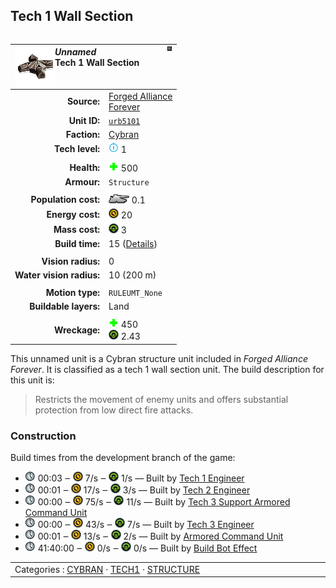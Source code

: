 Tech 1 Wall Section
----
<table align="right">
    <thead>
        <tr>
            <th align="left" colspan="2">
                <img align="left" src="icons/units/URB5101_icon.png" title="The unit icon" /><img align="right" src="icons/strategicicons/icon_structure_wall_rest.png" title="icon_structure_wall" /><i>Unnamed</i><br />Tech 1 Wall Section
            </th>
        </tr>
    </thead>
    <tbody>
        <tr>
            <td align="right"><strong>Source:</strong></td>
            <td><a href="Forged Alliance Forever">Forged Alliance<br />Forever</a></td>
        </tr>
        <tr>
            <td align="right"><strong>Unit ID:</strong></td>
            <td><a href="https://github.com/FAForever/fa/D:/faf-development/fa/units/URB5101/URB5101_unit.bp"><code>urb5101</code></a></td>
        </tr>
        <tr>
            <td align="right"><strong>Faction:</strong></td>
            <td><a href="_categories.CYBRAN">Cybran</a></td>
        </tr>
        <tr>
            <td align="right"><strong>Tech level:</strong></td>
            <td><img src="icons/T1.png" title="Tech 1" /> 1</td>
        </tr>
        <tr><td align="center" colspan="2"></td></tr>
        <tr>
            <td align="right"><strong>Health:</strong></td>
            <td><img src="icons/health.png" title="Health" /> 500</td>
        </tr>
        <tr>
            <td align="right"><strong>Armour:</strong></td>
            <td><code>Structure</code></td>
        </tr>
        <tr><td align="center" colspan="2"></td></tr>
        <tr>
            <td align="right"><strong>Population cost:</strong></td>
            <td><img src="icons/tank.png" title="Unit" /> 0.1</td>
        </tr>
        <tr>
            <td align="right"><strong>Energy cost:</strong></td>
            <td><img src="icons/energy.png" title="Energy" /> 20</td>
        </tr>
        <tr>
            <td align="right"><strong>Mass cost:</strong></td>
            <td><img src="icons/mass.png" title="Mass" /> 3</td>
        </tr>
        <tr>
            <td align="right"><strong>Build time:</strong></td>
            <td>15 (<a href="#construction">Details</a>)</td>
        </tr>
        <tr><td align="center" colspan="2"></td></tr>
        <tr>
            <td align="right"><strong>Vision radius:</strong></td>
            <td>0</td>
        </tr>
        <tr>
            <td align="right"><strong>Water vision radius:</strong></td>
            <td> <span title="0.20 km, 0.12 mi">10 (200 m)</span></td>
        </tr>
        <tr><td align="center" colspan="2"></td></tr>
        <tr>
            <td align="right"><strong>Motion type:</strong></td>
            <td><code>RULEUMT_None</code></td>
        </tr>
        <tr>
            <td align="right"><strong>Buildable layers:</strong></td>
            <td>Land</td>
        </tr>
        <tr><td align="center" colspan="2"></td></tr>
        <tr>
            <td align="right"><strong>Wreckage:</strong></td>
            <td><img src="icons/health.png" title="Health" /> 450<br /><img src="icons/mass.png" title="Mass" /> 2.43</td>
        </tr>
    </tbody>
</table>

This unnamed unit is a Cybran structure unit included in *Forged Alliance Forever*.
It is classified as a tech 1 wall section unit.
The build description for this unit is:

<blockquote>Restricts the movement of enemy units and offers substantial protection from low direct fire attacks.</blockquote>

### Construction
Build times from the development branch of the game:
* <img src="icons/time.png" title="Time" /> 00:03 ‒ <img src="icons/energy.png" title="Energy" /> 7/s ‒ <img src="icons/mass.png" title="Mass" /> 1/s — Built by <a href="URL0105">Tech 1 Engineer</a>
* <img src="icons/time.png" title="Time" /> 00:01 ‒ <img src="icons/energy.png" title="Energy" /> 17/s ‒ <img src="icons/mass.png" title="Mass" /> 3/s — Built by <a href="URL0208">Tech 2 Engineer</a>
* <img src="icons/time.png" title="Time" /> 00:00 ‒ <img src="icons/energy.png" title="Energy" /> 75/s ‒ <img src="icons/mass.png" title="Mass" /> 11/s — Built by <a href="URL0301">Tech 3 Support Armored Command Unit</a>
* <img src="icons/time.png" title="Time" /> 00:00 ‒ <img src="icons/energy.png" title="Energy" /> 43/s ‒ <img src="icons/mass.png" title="Mass" /> 7/s — Built by <a href="URL0309">Tech 3 Engineer</a>
* <img src="icons/time.png" title="Time" /> 00:01 ‒ <img src="icons/energy.png" title="Energy" /> 13/s ‒ <img src="icons/mass.png" title="Mass" /> 2/s — Built by <a href="URL0001">Armored Command Unit</a>
* <img src="icons/time.png" title="Time" /> 41:40:00 ‒ <img src="icons/energy.png" title="Energy" /> 0/s ‒ <img src="icons/mass.png" title="Mass" /> 0/s — Built by <a href="URA0001">Build Bot Effect</a>

<table align="center">
<td width="1215px">Categories : 
<a href="_categories.CYBRAN">CYBRAN</a> · 
<a href="_categories.TECH1">TECH1</a> · 
<a href="_categories.STRUCTURE">STRUCTURE</a></td>
</table>
